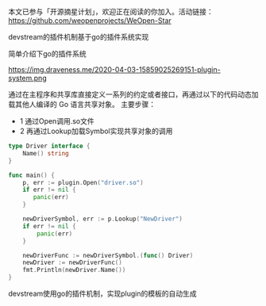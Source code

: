 本文已参与「开源摘星计划」，欢迎正在阅读的你加入。活动链接：https://github.com/weopenprojects/WeOpen-Star

devstream的插件机制基于go的插件系统实现

简单介绍下go的插件系统

https://img.draveness.me/2020-04-03-15859025269151-plugin-system.png

通过在主程序和共享库直接定义一系列的约定或者接口，再通过以下的代码动态加载其他人编译的 Go 语言共享对象。
主要步骤：

- 1 通过Open调用.so文件
- 2 再通过Lookup加载Symbol实现共享对象的调用

```go
type Driver interface {
    Name() string
}

func main() {
    p, err := plugin.Open("driver.so")
    if err != nil {
	   panic(err)
    }

    newDriverSymbol, err := p.Lookup("NewDriver")
    if err != nil {
        panic(err)
    }

    newDriverFunc := newDriverSymbol.(func() Driver)
    newDriver := newDriverFunc()
    fmt.Println(newDriver.Name())
}
```

devstream使用go的插件机制，实现plugin的模板的自动生成
